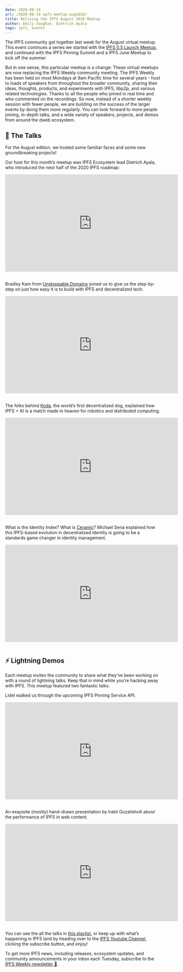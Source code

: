 ```yaml
---
date: 2020-08-14
url: /2020-08-14-ipfs-meetup-aug2020/
title: Reliving the IPFS August 2020 Meetup
author: Emily Vaughan, Dietrich Ayala
tags: ipfs, events
---
```



The IPFS community got together last week for the August virtual meetup. This event continues a series we started with the [IPFS 0.5 Launch Meetup](https://www.youtube.com/watch?v=G8FvB_0HlCE), and continued with the IPFS Pinning Summit and a IPFS June Meetup to kick off the summer.

But in one sense, this particular meetup *is* a change: These virtual meetups are now replacing the IPFS Weekly community meeting. The IPFS Weekly has been held on most Mondays at 9am Pacific time for several years - host to loads of speakers from throughout the broader community, sharing their ideas, thoughts, products, and experiments with IPFS, libp2p, and various related technologies. Thanks to all the people who joined in real time and who commented on the recordings. So now, instead of a shorter weekly session with fewer people, we are building on the success of the larger events by doing them more regularly. You can look forward to more people joining, in-depth talks, and a wide variety of speakers, projects, and demos from around the dweb ecosystem.

## 📣 The Talks

For the August edition, we hosted some familiar faces and some new groundbreaking projects!

Our host for this month’s meetup was IPFS Ecosystem lead Dietrich Ayala, who introduced the next half of the 2020 IPFS roadmap:

<iframe width="560" height="315" src="https://youtube.com/embed/mBFYKesErvI" frameborder="0" allow="accelerometer; autoplay; encrypted-media; gyroscope; picture-in-picture" allowfullscreen></iframe>
<br/>
<br/>

Bradley Kam from [Unstoppable Domains](https://unstoppabledomains.com) joined us to give us the step-by-step on just how easy it is to build with IPFS and decentralized tech. 

<iframe width="560" height="315" src="https://youtube.com/embed/1XhI-1FMnSA" frameborder="0" allow="accelerometer; autoplay; encrypted-media; gyroscope; picture-in-picture" allowfullscreen></iframe>
<br/>
<br/>

The folks behind [Koda](https://twitter.com/KodaRobotDog), the world’s first decentralized dog, explained how IPFS + AI is a match made in heaven for robotics and distributed computing. 

<iframe width="560" height="315" src="https://youtube.com/embed/2Al81DPnhgI" frameborder="0" allow="accelerometer; autoplay; encrypted-media; gyroscope; picture-in-picture" allowfullscreen></iframe>
<br/>
<br/>

What is the Identity Index? What is [Ceramic](https://www.ceramic.network)? Michael Sena explained how this IPFS-based evolution in decentralized identity is going to be a standards game changer in identity management.
 
<iframe width="560" height="315" src="https://youtube.com/embed/JchPC-jKjJU" frameborder="0" allow="accelerometer; autoplay; encrypted-media; gyroscope; picture-in-picture" allowfullscreen></iframe>
<br/>
<br/>

## ⚡️ Lightning Demos

Each meetup invites the community to share what they’ve been working on with a round of lightning talks. Keep that in mind while you’re hacking away with IPFS. This meetup featured two fantastic talks.

Lidel walked us through the upcoming IPFS Pinning Service API.

<iframe width="560" height="315" src="https://youtube.com/embed/xQt2k493dGQ" frameborder="0" allow="accelerometer; autoplay; encrypted-media; gyroscope; picture-in-picture" allowfullscreen></iframe>
<br/>
<br/>

An exquisite (mostly) hand-drawn presentation by Irakli Gozalishvili about the performance of IPFS in web content. 

<iframe width="560" height="315" src="https://youtube.com/embed/gVLiW2sgle4" frameborder="0" allow="accelerometer; autoplay; encrypted-media; gyroscope; picture-in-picture" allowfullscreen></iframe>
<br/>
<br/>

You can see the all the talks in [this playlist](https://www.youtube.com/watch?v=mBFYKesErvI&list=PLuhRWgmPaHtToVYaDkd6ZTwB2Lo30s1vB&index=10), or keep up with what’s happening in IPFS land by heading over to the [IPFS Youtube Channel](https://www.youtube.com/channel/UCdjsUXJ3QawK4O5L1kqqsew), clicking the subscribe button, and enjoy!

To get more IPFS news, including releases, ecosystem updates, and community announcements in your inbox each Tuesday, subscribe to the [IPFS Weekly newsletter 💌](http://eepurl.com/gL2Pi5).

